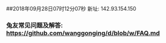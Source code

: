 ##2018年09月28日07时12分07秒 新址: 142.93.154.150
### 兔友常见问题及解答: https://github.com/wanggonging/d/blob/w/FAQ.md
